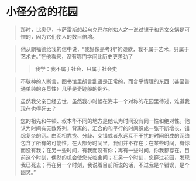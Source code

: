 # 小径分岔的花园

> 那时，比奥伊，卡萨雷斯想起乌克巴尔创始人之一说过镜子和男女交媾是可憎的，因为它们使人的数目倍增。

> 他从朗福德给我的信中说，“我好像是考利”的颂歌，我不属于艺术，只属于艺术史。”在他看来，没有哪门学间比历史更差劲了
> 
>> 我学：我不属于社会，只属于社会史

> 不敬神的人断言，图书馆里胡言乱语是正常的，而合乎情理的东西（甚至普通单纯的连贯性）几乎是奇迹般的例外。

> 虽然我父亲已经去世，虽然我小时候在海丰一个对称的花园里待过，难道我现在也得死去？

> 您的祖先和牛顿、叔本华不同的地方是他认为时间没有同一性和绝对性。他认为时间有无数系列，背离的、汇合的和平行的时间织成一张不断增长、错综复杂的网。由互相靠拢、分歧、交错或者永远互不干扰的时间织成的网络包含了所有的可能性。在大部分时间里，我们并不存在；在某些时间，有你而没有我；在另一些时间，有我而没有你；再有一些时间，你我都存在。目前这个时刻，偶然的机会使您光临舍间；在另一个时刻，您穿过花园，发现我已死去；再在另一个时刻，我说着目前所说的话，不过我是个错误，是个幽灵。”